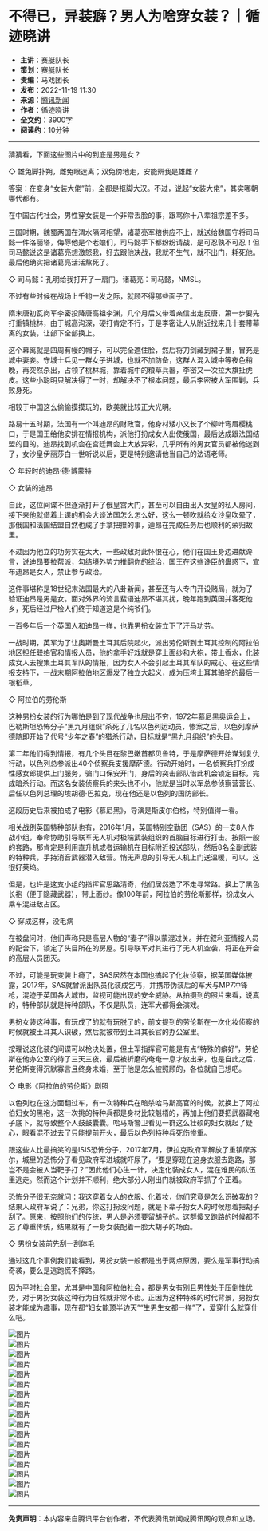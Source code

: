 # 不得已，异装癖？男人为啥穿女装？｜循迹晓讲

- **主讲**：赛艇队长
- **策划**：赛艇队长
- **责编**：马戏团长
- **发布**：2022-11-19 11:30
- **来源**：[腾讯新闻](https://news.qq.com/omn/author/8QMf139f7YIZvTvd)
- **作者**：循迹晓讲
- **全文约**：3900字 
- **阅读约**：10分钟

---

猜猜看，下面这些图片中的到底是男是女？

◇ 雄兔脚扑朔，雌兔眼迷离；双兔傍地走，安能辨我是雄雌？

答案：在变身“女装大佬”前，全都是抠脚大汉。不过，说起“女装大佬”，其实哪朝哪代都有。

在中国古代社会，男性穿女装是一个非常丢脸的事，跟骂你十八辈祖宗差不多。

三国时期，魏蜀两国在渭水隔河相望，诸葛亮军粮供应不上，就送给魏国守将司马懿一件洛丽塔，侮辱他是个老娘们，司马懿手下都纷纷请战，是可忍孰不可忍！但司马懿说这是诸葛亮想激怒我，好去跟他决战，我就不生气，就不出门，耗死他。最后他确实把诸葛亮活活熬死了。

◇ 司马懿：孔明给我打开了一扇门。诸葛亮：司马懿，NMSL。

不过有些时候在战场上千钧一发之际，就顾不得那些面子了。

隋末唐初瓦岗军李密投降唐高祖李渊，几个月后又带着亲信出走反唐，第一步要先打重镇桃林，由于城高沟深，硬打肯定不行，于是李密让人从附近找来几十套带幕离的女装，让部下全部换上。

这个幕离就是四周有幔的帽子，可以完全遮住脸，然后将刀剑藏到裙子里，冒充是城中妻妾。守城士兵见一群女子进城，也就不加防备，这群人混入城中等夜色稍晚，再突然杀出，占领了桃林城，靠着城中的粮草兵器，李密又一次拉大旗扯虎皮。这些小聪明只解决得了一时，却解决不了根本问题，最后李密被大军围剿，兵败身死。

相较于中国这么偷偷摸摸玩的，欧美就比较正大光明。

路易十五时期，法国有一个叫迪昂的财政官，他身材矮小又长了个柳叶弯眉樱桃口，于是国王给他安排在情报机构，派他打扮成女人出使俄国，最后达成跟法国结盟的目的。迪昂找到机会在宫廷舞会上大放异彩，几乎所有的男女官员都被他迷到了，女沙皇伊丽莎白一世听说以后，更是特别邀请他当自己的法语老师。

◇ 年轻时的迪昂·德·博蒙特

◇ 女装的迪昂

自此，这位间谍不但逐渐打开了俄皇宫大门，甚至可以自由出入女皇的私人房间，接下来他就借着上课的机会大谈法国怎么怎么好，这么一顿吹就给女沙皇吹晕了，那俄国和法国结盟自然也成了手拿把攥的事，迪昂在完成任务后也顺利的荣归故里。

不过因为他立的功劳实在太大，一些政敌对此怀恨在心，他们在国王身边进献谗言，说迪昂要拉帮派，勾结境外势力推翻你的统治，国王在这些谗臣的蛊惑下，宣布迪昂是女人，禁止参与政治。

这件事堪称是18世纪末法国最大的八卦新闻，甚至还有人专门开设赌局，就为了验证迪昂是男是女。面对外界的流言蜚语迪昂不堪其扰，晚年跑到英国并客死他乡，死后经过尸检人们终于知道这是个纯爷们。

一百多年后一个英国人和迪昂一样，也靠男扮女装立下了汗马功劳。

一战时期，英军为了让奥斯曼土耳其后院起火，派出劳伦斯到土耳其控制的阿拉伯地区担任联络官和情报人员，他的拿手好戏就是穿上面纱和大袍，带上香水，化装成女人去搜集土耳其军队的情报，因为女人不会引起土耳其军队的戒心。在这些情报支持下，一战末期阿拉伯地区爆发了独立大起义，成为压垮土耳其骆驼的最后一根稻草。

◇ 阿拉伯的劳伦斯

这种男扮女装的行为哪怕是到了现代战争也层出不穷，1972年慕尼黑奥运会上，巴勒斯坦恐怖分子“黑九月组织”杀死了几名以色列运动员，惨案之后，以色列摩萨德随即开始了代号“少年之春”的猎杀行动，目标就是“黑九月组织”的头目。

第二年他们得到情报，有几个头目在黎巴嫩首都贝鲁特，于是摩萨德开始谋划复仇行动，以色列总参派出40个侦察兵支援摩萨德。行动开始时，一名侦察兵打扮成性感女郎提供上门服务，骗门口保安开门，身后的突击部队借此机会锁定目标，完成暗杀行动。而这名女装侦察兵的来头也不小，他就是当时以军总参侦察营营长、后任以色列总理的埃胡德·巴拉克，现在他还是以色列的国防部长。

这段历史后来被拍成了电影《慕尼黑》，导演是斯皮尔伯格，特别值得一看。

相关战例英国特种部队也有，2016年1月，英国特别空勤团（SAS）的一支8人作战小组，奉命协助引导联军无人机对极端武装组织的首脑目标进行打击。按照一般的套路，那肯定是利用直升机或者运输机在目标附近投送部队，然后8名全副武装的特种兵，手持消音武器潜入敌营。悄无声息的引导无人机上门送温暖，可以，这很好莱坞。

但是，也许是这支小组的指挥官思路清奇，他们居然选了不走寻常路。换上了黑色长袍（便于隐藏武器），带上面纱。像100年前，阿拉伯的劳伦斯那样，扮成女人乘车混进敌占区。

◇ 穿成这样，没毛病

在被盘问时，他们声称只是高层人物的“妻子”得以蒙混过关。并在叙利亚情报人员的配合下，锁定了头目所在的房屋。引导联军对其进行了无人机空袭，将正在开会的高层人员团灭。

不过，可能是玩变装上瘾了，SAS居然在本国也搞起了化妆侦察，据英国媒体披露，2017年，SAS就曾派出队员化装成乞丐，并携带伪装后的军犬与MP7冲锋枪，混迹于英国各大城市，监视可能出现的安全威胁。从拍摄到的照片来看，说真的，特种部队就是特种部队，不仅是队员，连军犬都得会演戏。

男扮女装这种事，有玩成了的就有玩脱了的，前文提到的劳伦斯在一次化妆侦察的时候就被土耳其人识破，然后就被带到土耳其长官的办公室里。

按理说这化装的间谍可以枪决处置，但土军指挥官可能是有点“特殊的癖好”，劳伦斯在他办公室的待了三天三夜，最后被折磨的奄奄一息才放出来，也是自此之后，劳伦斯变得沉默寡言且终身未婚，至于他是怎么被照顾的，各位就自己想吧。

◇ 电影《阿拉伯的劳伦斯》剧照

以色列也在这方面翻过车，有一次特种兵在暗杀哈马斯高官的时候，就换上了阿拉伯妇女的黑袍，这一次挑的特种兵都是身材比较魁梧的，再加上他们要把武器藏袍子底下，就导致整个人鼓鼓囊囊。哈马斯警卫看见一群这么壮硕的妇女就起了疑心，眼看混不过去了只能提前开火，最后以色列特种兵死伤惨重。

跟这些人比最搞笑的是ISIS恐怖分子，2017年7月，伊拉克政府军解放了重镇摩苏尔，城里的恐怖分子看见政府军进城就吓尿了，“要是穿现在这身衣服去跑路，那岂不是会被人当靶子打？”因此他们心生一计，决定化装成女人，混在难民的队伍里逃走。然而这个计划并不顺利，绝大部分人刚出门就被政府军抓了个正着。

恐怖分子很无奈就问：我这穿着女人的衣服、化着妆，你们究竟是怎么识破我的？结果人政府军说了：兄弟，你这打扮没问题，就是下辈子扮女人的时候想着把胡子刮了。原来，按照他们的传统，男人是必须要留胡子的。这群傻叉跑路的时候都不忘了尊重传统，结果就有了一身女装配着一脸大胡子的场面。

◇ 男扮女装前先刮一刮体毛

通过这几个事例我们能看到，男扮女装一般都是出于两点原因，要么是军事行动搞奇袭，要么是逃跑慌不择路。

因为平时社会里，尤其是中国和阿拉伯社会，都是男女有别且男性处于压倒性优势，对于男扮女装这种行为自然就非常不齿。正因为这种特殊的时代背景，男扮女装才能成为趣事，现在都“妇女能顶半边天”“生男生女都一样”了，爱穿什么就穿什么吧。

![图片](https://inews.gtimg.com/newsapp_bt/0/15438549222/641)  
![图片](https://inews.gtimg.com/newsapp_bt/0/15438549223/641)  
![图片](https://inews.gtimg.com/newsapp_bt/0/15438549451/641)  
![图片](https://inews.gtimg.com/newsapp_bt/0/15438549452/641)  
![图片](https://inews.gtimg.com/newsapp_bt/0/15438549456/641)  
![图片](https://inews.gtimg.com/newsapp_bt/0/15438549774/641)  
![图片](https://inews.gtimg.com/newsapp_bt/0/15438549812/641)  
![图片](https://inews.gtimg.com/newsapp_bt/0/15438549821/641)  
![图片](https://inews.gtimg.com/newsapp_bt/0/15438550049/641)  
![图片](https://inews.gtimg.com/newsapp_bt/0/15438550054/641)  
![图片](https://inews.gtimg.com/newsapp_bt/0/15438550056/641)  
![图片](https://inews.gtimg.com/newsapp_bt/0/15438550257/641)  
![图片](https://inews.gtimg.com/newsapp_bt/0/15438550258/641)  
![图片](https://inews.gtimg.com/newsapp_bt/0/15438550260/641)  
![图片](https://inews.gtimg.com/newsapp_bt/0/15438551817/641)  
![图片](https://inews.gtimg.com/newsapp_bt/0/15438551819/641)  
![图片](https://inews.gtimg.com/newsapp_bt/0/15438551822/641)  

---

**免责声明**：本内容来自腾讯平台创作者，不代表腾讯新闻或腾讯网的观点和立场。